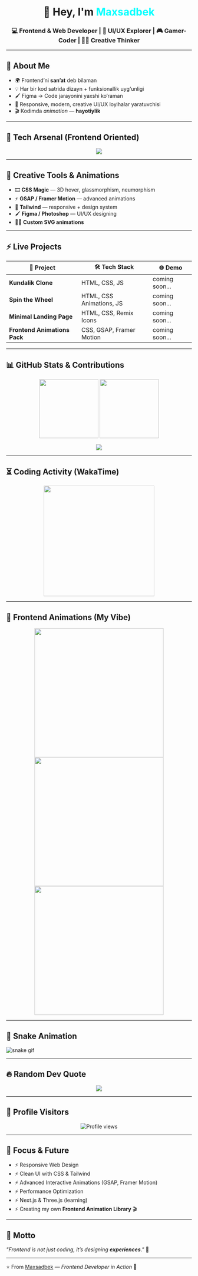 <!-- 🎨 Maxsadbek Frontend Developer README -->

<h1 align="center">👋 Hey, I'm <span style="color:#00ffff;">Maxsadbek</span></h1>
<h3 align="center">💻 Frontend & Web Developer | 🚀 UI/UX Explorer | 🎮 Gamer-Coder | 🧑‍💻 Creative Thinker</h3>

---

## 🎨 About Me  
- 🌍 Frontend’ni **san’at** deb bilaman  
- 💡 Har bir kod satrida dizayn + funksionallik uyg‘unligi  
- 🖌️ Figma → Code jarayonini yaxshi ko‘raman  
- 📱 Responsive, modern, creative UI/UX loyihalar yaratuvchisi  
- 🎬 Kodimda *animation* — **hayotiylik**  

---

## 🚀 Tech Arsenal (Frontend Oriented)  
<p align="center">
  <img src="https://skillicons.dev/icons?i=html,css,js,react,redux,tailwind,bootstrap,sass,ts,figma,vite,git,github,gsap&perline=7"/>
</p>

---

## 🧩 Creative Tools & Animations  
- 🎞 **CSS Magic** — 3D hover, glassmorphism, neumorphism  
- ⚡ **GSAP / Framer Motion** — advanced animations  
- 🎨 **Tailwind** — responsive + design system  
- 🖌 **Figma / Photoshop** — UI/UX designing  
- 🧑‍🎨 **Custom SVG animations**  

---

## ⚡ Live Projects  
| 🚀 Project | 🛠️ Tech Stack | 🌐 Demo |
|------------|---------------|----------|
| **Kundalik Clone** | HTML, CSS, JS | coming soon... |
| **Spin the Wheel** | HTML, CSS Animations, JS | coming soon... |
| **Minimal Landing Page** | HTML, CSS, Remix Icons | coming soon... |
| **Frontend Animations Pack** | CSS, GSAP, Framer Motion | coming soon... |

---

## 📊 GitHub Stats & Contributions  
<p align="center">
  <img src="https://github-readme-stats.vercel.app/api?username=maxsadbek&show_icons=true&theme=tokyonight&border_radius=15" height="160"/>
  <img src="https://streak-stats.demolab.com?user=maxsadbek&theme=tokyonight&border_radius=15" height="160"/>
</p>

<p align="center">
  <img src="https://github-profile-trophy.vercel.app/?username=maxsadbek&theme=tokyonight&margin-w=10&margin-h=10&no-frame=true&column=6" />
</p>

---

## ⏳ Coding Activity (WakaTime)  
<p align="center">
  <img src="https://github-readme-stats.vercel.app/api/wakatime?username=maxsadbek&theme=tokyonight&border_radius=15" height="300"/>
</p>

---

## 🎥 Frontend Animations (My Vibe)  
<p align="center">
  <img src="https://i.giphy.com/media/qgQUggAC3Pfv687qPC/giphy.webp" width="350"/>
  <img src="https://i.giphy.com/media/L8K62iTDkzGX6/giphy.webp" width="350"/>
  <img src="https://i.giphy.com/media/YQitE4YNQNahy/giphy.webp" width="350"/>
</p>

---

## 🐍 Snake Animation  
![snake gif](https://github.com/maxsadbek/maxsadbek/blob/output/github-contribution-grid-snake.svg)

---

## 🔥 Random Dev Quote  
<p align="center">
  <img src="https://quotes-github-readme.vercel.app/api?type=horizontal&theme=tokyonight"/>
</p>

---

## 👀 Profile Visitors  
<p align="center">
  <img src="https://komarev.com/ghpvc/?username=maxsadbek&label=Profile%20views&color=00ffff&style=flat-square" alt="Profile views"/>
</p>

---

## 🎯 Focus & Future  
- ⚡ Responsive Web Design  
- ⚡ Clean UI with CSS & Tailwind  
- ⚡ Advanced Interactive Animations (GSAP, Framer Motion)  
- ⚡ Performance Optimization  
- ⚡ Next.js & Three.js (learning)  
- ⚡ Creating my own **Frontend Animation Library** 🎬  

---

## 🌟 Motto  
*"Frontend is not just coding, it’s designing **experiences**."* 🎨  

---

⭐️ From [Maxsadbek](https://github.com/maxsadbek) — *Frontend Developer in Action* 🚀
